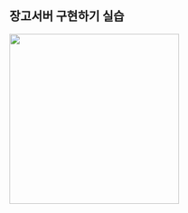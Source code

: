 ## 장고서버 구현하기 실습

<img src="https://user-images.githubusercontent.com/92968138/169939018-5f45b822-77ab-47ef-838b-6945fff0f730.png" width="300">